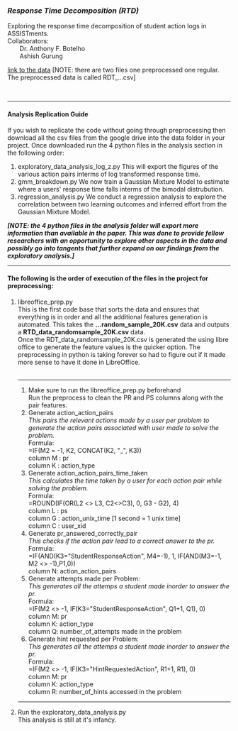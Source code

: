 <h3 ><em>Response Time Decomposition (RTD)</em></h3>
Exploring the response time decomposition of student action logs in ASSISTments.<br>
Collaborators:<br> 
&nbsp;&nbsp;&nbsp;&nbsp;&nbsp;&nbsp;
Dr. Anthony F. Botelho<br>
&nbsp;&nbsp;&nbsp;&nbsp;&nbsp;&nbsp;
Ashish Gurung

[link to the data](https://drive.google.com/drive/folders/1fRhyVEetIsgRdp-B8J5seH64FCHC2HMI?usp=sharing)
[NOTE: there are two files one preprocessed one regular. The preprocessed data is called RDT_...csv]

<br>

-----------------------
<h4> Analysis Replication Guide </h4>
If you wish to replicate the code without going through preprocessing then download all the csv files from the google drive into the data folder in your project. Once downloaded run the 4 python files in the analysis section in the following order:

1. exploratory_data_analysis_log_z.py
    This will export the figures of the various action pairs interms of log transformed response time. 
2. gmm_breakdown.py
    We now train a Gaussian Mixture Model to estimate where a users' response time falls interms of the bimodal distrubution. 
3. regression_analysis.py
    We conduct a regression analysis to explore the correlation between two learning outcomes and inferred effort from the Gaussian Mixture Model.

***[NOTE: the 4 python files in the analysis folder will export more information than available in the paper. This was done to provide fellow researchers with an opportunity to explore other aspects in the data and possibly go into tangents that further expand on our findings from the exploratory analysis.]***

---------

<h4>The following is the order of execution of the files in the project for preprocessing:</h4>
<ol>
    <li>libreoffice_prep.py <br/>
        This is the first code base that sorts the data and ensures that everything is in 
        order and all the additional features generation is automated. This takes the 
        <b>...random_sample_20K.csv</b> data and outputs a 
        <b>RTD_data_randomsample_20K.csv</b> data.
        <br>
        Once the RDT_data_randomsample_20K.csv is generated the using libre office to 
        generate the feature values is the quicker option.
        The preprocessing in python is taking forever so had to figure out if it made more sense to have it done in LibreOffice.
        <br>
        <br>
        <hr>
        <ol>
            <li>Make sure to run the libreoffice_prep.py beforehand <br>
                Run the preprocess to clean the PR and PS columns along with the pair features.<br>
            </li>
            <li>Generate action_action_pairs <br> 
                <em>This pairs the relevant actions made by a user per problem to generate the action 
                pairs associated with user made to solve the problem.</em><br>
                Formula: <br>
                =IF(M2 = -1, K2, CONCAT(K2, "_", K3))<br>
                column M : pr<br>
                column K : action_type
            </li>
            <li>Generate action_action_pairs_time_taken <br>
                <em>This calculates the time taken by a user for each action pair while solving the problem.</em><br>
                Formula: <br>
                <!--=IF(M2 = -1, 0, IF(M2 <>M3 , 0,G3 - G2))<br>
                column M : pr<br>-->
                =ROUND(IF(OR(L2 <> L3, C2<>C3), 0, G3 - G2), 4) <br>
                column L : ps<br>
                column G : action_unix_time [1 second = 1 unix time]<br>
                column C : user_xid    
            </li>
            <li>Generate pr_answered_correctly_pair <br>
                <em>This checks if the action pair lead to a correct answer to the pr.</em><br>
                Formula: <br>
                <!-- =IF(OR( N5 = "UserSelectedContinueAction", N5 = "ProblemSetMasteredAction" ,  N6 = "UserSelectedContinueAction", N6 = "ProblemSetMasteredAction") , 1, 0) -->
                <!-- =IF(N2="StudentResponseAction_UserSelectedContinueAction", 1, 0) <br> 
                This one is better: <br>-->
                =IF(AND(K3="StudentResponseAction", M4=-1), 1, IF(AND(M3=-1, M2 <> -1),P1,0))<br>
                column N: action_action_pairs 
            </li>
            <li>Generate attempts made per Problem: <br>
                <em>This generates all the attemps a student made inorder to answer the pr.</em><br>
                Formula: <br>
                =IF(M2 <> -1, IF(K3="StudentResponseAction", Q1+1, Q1), 0)<br>
                column M: pr <br>
                column K: action_type<br>
                column Q: number_of_attempts made in the problem
            </li>
            <li>Generate hint requested per Problem:<br>
                <em>This generates all the attemps a student made inorder to answer the pr.</em><br>
                Formula: <br>
                =IF(M2 <> -1, IF(K3="HintRequestedAction", R1+1, R1), 0)<br>
                column M: pr <br>
                column K: action_type<br>
                column R: number_of_hints accessed in the problem
            </li>
        </ol>
        <hr>
    </li>
    <li>Run the exploratory_data_analysis.py<br/>
        This analysis is still at it's infancy. 
    </li>
</ol>

